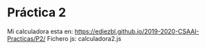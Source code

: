 # Práctica 2

Mi calculadora esta en: https://ediezbl.github.io/2019-2020-CSAAI-Practicas/P2/
Fichero js: calculadora2.js

